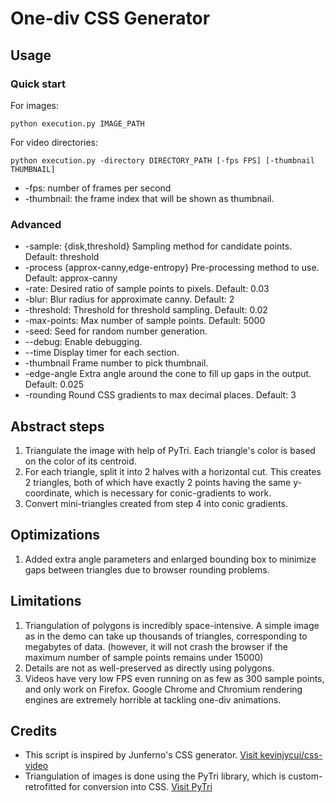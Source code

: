# One-div CSS Generator

## Usage

### Quick start
For images:

```shell
python execution.py IMAGE_PATH
```

For video directories:

```shell
python execution.py -directory DIRECTORY_PATH [-fps FPS] [-thumbnail THUMBNAIL] 
```

- -fps: number of frames per second
- -thumbnail: the frame index that will be shown as thumbnail.

### Advanced

- -sample: {disk,threshold} Sampling method for candidate points. Default: threshold
- -process {approx-canny,edge-entropy} Pre-processing method to use. Default: approx-canny
- -rate: Desired ratio of sample points to pixels. Default: 0.03
- -blur: Blur radius for approximate canny. Default: 2
- -threshold: Threshold for threshold sampling. Default: 0.02
- -max-points: Max number of sample points. Default: 5000
- -seed: Seed for random number generation.
- --debug: Enable debugging.
- --time Display timer for each section.
- -thumbnail Frame number to pick thumbnail.
- -edge-angle Extra angle around the cone to fill up gaps in the output. Default: 0.025
- -rounding Round CSS gradients to max decimal places. Default: 3

## Abstract steps

1. Triangulate the image with help of PyTri. Each triangle's color is based on the color of its centroid.
2. For each triangle, split it into 2 halves with a horizontal cut. This creates 2 triangles, both of which have exactly
   2 points having the same y-coordinate, which is necessary for conic-gradients to work.
3. Convert mini-triangles created from step 4 into conic gradients.

## Optimizations

1. Added extra angle parameters and enlarged bounding box to minimize gaps between triangles due to browser rounding
   problems.

## Limitations

1. Triangulation of polygons is incredibly space-intensive. A simple image as in the demo can take up thousands of
   triangles, corresponding to megabytes of data. (however, it will not crash the browser if the maximum number of
   sample points remains under 15000)
2. Details are not as well-preserved as directly using polygons.
3. Videos have very low FPS even running on as few as 300 sample points, and only work on Firefox. Google Chrome and
   Chromium rendering engines are extremely horrible at tackling one-div animations.

## Credits

- This script is inspired by Junferno's CSS generator. <a href="https://github.com/kevinjycui/css-video">Visit
  kevinjycui/css-video</a>
- Triangulation of images is done using the PyTri library, which is custom-retrofitted for conversion into
  CSS. <a href="https://github.com/pmaldonado/PyTri">Visit PyTri</a>